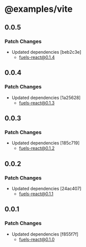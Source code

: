 # @examples/vite

## 0.0.5

### Patch Changes

- Updated dependencies [beb2c3e]
  - fuels-react@0.1.4

## 0.0.4

### Patch Changes

- Updated dependencies [1a25628]
  - fuels-react@0.1.3

## 0.0.3

### Patch Changes

- Updated dependencies [185c719]
  - fuels-react@0.1.2

## 0.0.2

### Patch Changes

- Updated dependencies [24ac407]
  - fuels-react@0.1.1

## 0.0.1

### Patch Changes

- Updated dependencies [f855f7f]
  - fuels-react@0.1.0
